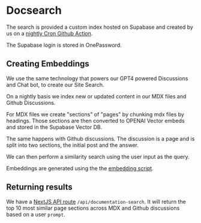 # Docsearch

The search is provided a custom index hosted on Supabase and created by us on a [nightly Cron Github Action](https://github.com/twilio-labs/paste/blob/main/.github/workflows/update_docs_embed.yml).

The Supabase login is stored in OnePassword.

## Creating Embeddings

We use the same technology that powers our GPT4 powered Discussions and Chat bot, to create our Site Search.

On a nightly basis we index new or updated content in our MDX files and Github Discussions.

For MDX files we create "sections" of "pages" by chunking mdx files by headings. Those sections are then converted to OPENAI Vector embeds and stored in the Supabase Vector DB.

The same happens with Github discussions. The discussion is a page and is split into two sections, the initial post and the answer.

We can then perform a similarity search using the user input as the query.

Embeddings are generated using the the [embedding script](../../../packages/paste-website/scripts/search/).

## Returning results

We have a [NextJS API route](https://nextjs.org/docs/pages/building-your-application/routing/api-routes) `/api/documentation-search`. It will return the top 10 most similar page sections across MDX and Github discussions based on a user `prompt`.

